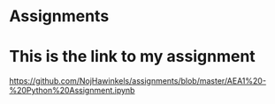 # Assignments
# This is the link to my assignment
https://github.com/NojHawinkels/assignments/blob/master/AEA1%20-%20Python%20Assignment.ipynb
